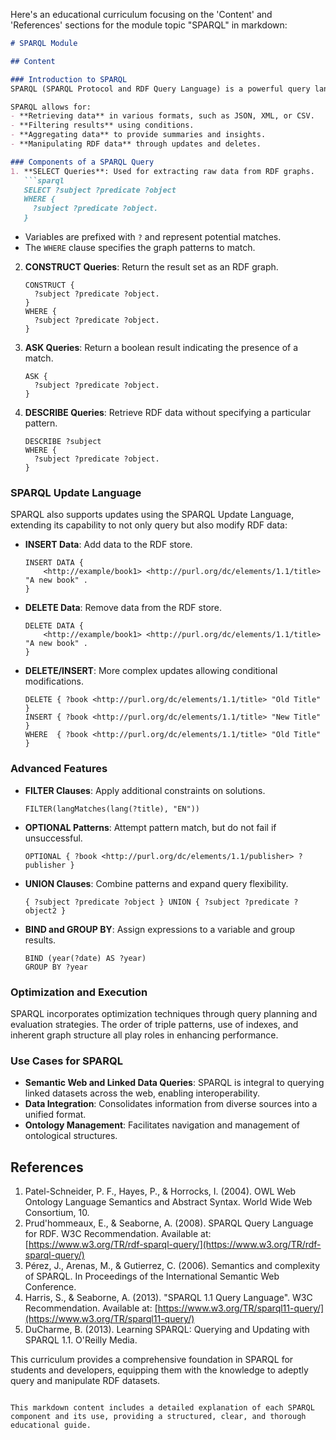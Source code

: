 Here's an educational curriculum focusing on the 'Content' and 'References' sections for the module topic "SPARQL" in markdown:

```markdown
# SPARQL Module

## Content

### Introduction to SPARQL
SPARQL (SPARQL Protocol and RDF Query Language) is a powerful query language and protocol developed for retrieving and manipulating data stored in Resource Description Framework (RDF) format. Designed to be analogous to SQL for relational databases, SPARQL provides means to query required and optional graph patterns along with their conjunctions and disjunctions.

SPARQL allows for:
- **Retrieving data** in various formats, such as JSON, XML, or CSV.
- **Filtering results** using conditions.
- **Aggregating data** to provide summaries and insights.
- **Manipulating RDF data** through updates and deletes.

### Components of a SPARQL Query
1. **SELECT Queries**: Used for extracting raw data from RDF graphs.
   ```sparql
   SELECT ?subject ?predicate ?object
   WHERE {
     ?subject ?predicate ?object.
   }
   ```
   - Variables are prefixed with `?` and represent potential matches.
   - The `WHERE` clause specifies the graph patterns to match.

2. **CONSTRUCT Queries**: Return the result set as an RDF graph.
   ```sparql
   CONSTRUCT {
     ?subject ?predicate ?object.
   }
   WHERE {
     ?subject ?predicate ?object.
   }
   ```

3. **ASK Queries**: Return a boolean result indicating the presence of a match.
   ```sparql
   ASK {
     ?subject ?predicate ?object.
   }
   ```

4. **DESCRIBE Queries**: Retrieve RDF data without specifying a particular pattern.
   ```sparql
   DESCRIBE ?subject
   WHERE {
     ?subject ?predicate ?object.
   }
   ```

### SPARQL Update Language
SPARQL also supports updates using the SPARQL Update Language, extending its capability to not only query but also modify RDF data:

- **INSERT Data**: Add data to the RDF store.
  ```sparql
  INSERT DATA { 
      <http://example/book1> <http://purl.org/dc/elements/1.1/title> "A new book" .
  }
  ```

- **DELETE Data**: Remove data from the RDF store.
  ```sparql
  DELETE DATA { 
      <http://example/book1> <http://purl.org/dc/elements/1.1/title> "A new book" .
  }
  ```

- **DELETE/INSERT**: More complex updates allowing conditional modifications.
  ```sparql
  DELETE { ?book <http://purl.org/dc/elements/1.1/title> "Old Title" }
  INSERT { ?book <http://purl.org/dc/elements/1.1/title> "New Title" }
  WHERE  { ?book <http://purl.org/dc/elements/1.1/title> "Old Title" }
  ```

### Advanced Features
- **FILTER Clauses**: Apply additional constraints on solutions.
  ```sparql
  FILTER(langMatches(lang(?title), "EN"))
  ```

- **OPTIONAL Patterns**: Attempt pattern match, but do not fail if unsuccessful.
  ```sparql
  OPTIONAL { ?book <http://purl.org/dc/elements/1.1/publisher> ?publisher }
  ```

- **UNION Clauses**: Combine patterns and expand query flexibility.
  ```sparql
  { ?subject ?predicate ?object } UNION { ?subject ?predicate ?object2 }
  ```

- **BIND and GROUP BY**: Assign expressions to a variable and group results.
  ```sparql
  BIND (year(?date) AS ?year)
  GROUP BY ?year
  ```

### Optimization and Execution
SPARQL incorporates optimization techniques through query planning and evaluation strategies. The order of triple patterns, use of indexes, and inherent graph structure all play roles in enhancing performance.

### Use Cases for SPARQL
- **Semantic Web and Linked Data Queries**: SPARQL is integral to querying linked datasets across the web, enabling interoperability.
- **Data Integration**: Consolidates information from diverse sources into a unified format.
- **Ontology Management**: Facilitates navigation and management of ontological structures.

## References

1. Patel-Schneider, P. F., Hayes, P., & Horrocks, I. (2004). OWL Web Ontology Language Semantics and Abstract Syntax. World Wide Web Consortium, 10.
2. Prud'hommeaux, E., & Seaborne, A. (2008). SPARQL Query Language for RDF. W3C Recommendation. Available at: [https://www.w3.org/TR/rdf-sparql-query/](https://www.w3.org/TR/rdf-sparql-query/)
3. Pérez, J., Arenas, M., & Gutierrez, C. (2006). Semantics and complexity of SPARQL. In Proceedings of the International Semantic Web Conference. 
4. Harris, S., & Seaborne, A. (2013). "SPARQL 1.1 Query Language". W3C Recommendation. Available at: [https://www.w3.org/TR/sparql11-query/](https://www.w3.org/TR/sparql11-query/)
5. DuCharme, B. (2013). Learning SPARQL: Querying and Updating with SPARQL 1.1. O'Reilly Media.

This curriculum provides a comprehensive foundation in SPARQL for students and developers, equipping them with the knowledge to adeptly query and manipulate RDF datasets.
```

This markdown content includes a detailed explanation of each SPARQL component and its use, providing a structured, clear, and thorough educational guide.